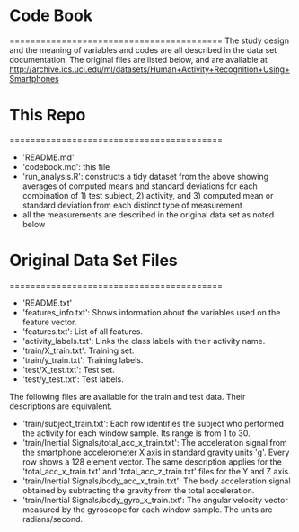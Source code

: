 # Code Book
=========================================
The study design and the meaning of variables and codes are all
described in the data set documentation.  The original files are listed
below, and are available at http://archive.ics.uci.edu/ml/datasets/Human+Activity+Recognition+Using+Smartphones


# This Repo
=========================================
- 'README.md'
- 'codebook.md': this file
- 'run_analysis.R': constructs a tidy dataset from the above showing averages of computed means and standard deviations for each combination of 1) test subject, 2) activity, and 3) computed mean or standard deviation from each distinct type of measurement
- all the measurements are described in the original data set as noted below


# Original Data Set Files
=========================================
- 'README.txt'
- 'features_info.txt': Shows information about the variables used on the feature vector.
- 'features.txt': List of all features.
- 'activity_labels.txt': Links the class labels with their activity name.
- 'train/X_train.txt': Training set.
- 'train/y_train.txt': Training labels.
- 'test/X_test.txt': Test set.
- 'test/y_test.txt': Test labels.

The following files are available for the train and test data. Their descriptions are equivalent. 
- 'train/subject_train.txt': Each row identifies the subject who performed the activity for each window sample. Its range is from 1 to 30. 
- 'train/Inertial Signals/total_acc_x_train.txt': The acceleration signal from the smartphone accelerometer X axis in standard gravity units 'g'. Every row shows a 128 element vector. The same description applies for the 'total_acc_x_train.txt' and 'total_acc_z_train.txt' files for the Y and Z axis. 
- 'train/Inertial Signals/body_acc_x_train.txt': The body acceleration signal obtained by subtracting the gravity from the total acceleration. 
- 'train/Inertial Signals/body_gyro_x_train.txt': The angular velocity vector measured by the gyroscope for each window sample. The units are radians/second. 

